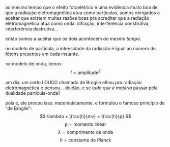 ao mesmo tempo que o efeito fotoelétrico é uma evidência muito boa de que a radiação eletromagnética atua como partículas, somos obrigados a aceitar que existem muitas razões boas pra acreditar que a radiação eletromagnética atua como onda: difração, interferência construtiva, interferência destrutiva...

então somos a aceitar que os dois acontecem _ao mesmo tempo_.

no modelo de partícula, a intensidade da radiação é igual ao número de fótons presentes em cada instante.

no modelo de onda, temos:
$$
I = \text{amplitude}^2
$$

um dia, um certo LOUCO chamado de Broglie olhou pra radiação eletromagnética e pensou... doidão, e se _tudo que é matéria_ passar pela dualidade partícula-onda?

pois é, ele provou isso. matematicamente. e formulou o famoso princípio de "de Broglie":
$$
\lambda = \frac{h}{mv} = \frac{h}{p}
$$
$$
\text{p} = \text{momento linear}
$$
$$
\lambda = \text{comprimento de onda}
$$
$$
h = \text{constante de Planck}
$$